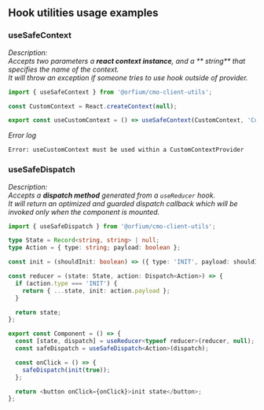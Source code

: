 ## Hook utilities usage examples

### useSafeContext

_Description:</br> Accepts two parameters a **react context instance**, and a ** string** that specifies the name of the context.<br />It will throw an exception if someone tries to use hook outside of provider._

```typescript jsx
import { useSafeContext } from '@orfium/cmo-client-utils';

const CustomContext = React.createContext(null);

export const useCustomContext = () => useSafeContext(CustomContext, 'CustomContext');
```

_Error log_

```
Error: useCustomContext must be used within a CustomContextProvider
```

### useSafeDispatch

_Description:</br> Accepts a **dispatch method** generated from a `useReducer` hook.<br />It will return an optimized and guarded dispatch callback which will be invoked only when the component is mounted._

```typescript jsx
import { useSafeDispatch } from '@orfium/cmo-client-utils';

type State = Record<string, string> | null;
type Action = { type: string; payload: boolean };

const init = (shouldInit: boolean) => ({ type: 'INIT', payload: shouldInit });

const reducer = (state: State, action: Dispatch<Action>) => {
  if (action.type === 'INIT') {
    return { ...state, init: action.payload };
  }

  return state;
};

export const Component = () => {
  const [state, dispatch] = useReducer<typeof reducer>(reducer, null);
  const safeDispatch = useSafeDispatch<Action>(dispatch);

  const onClick = () => {
    safeDispatch(init(true));
  };

  return <button onClick={onClick}>init state</button>;
};
```
